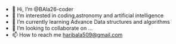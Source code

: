 - 👋 Hi, I’m @BAla26-coder
- 👀 I’m interested in coding,astronomy and artificial intelligence
- 🌱 I’m currently learning Advance Data structures and algorithms
- 💞️ I’m looking to collaborate on ...
- 📫 How to reach me haribala509@gmail.com

<!---
BAla26-coder/BAla26-coder is a ✨ special ✨ repository because its `README.md` (this file) appears on your GitHub profile.
You can click the Preview link to take a look at your changes.
--->

